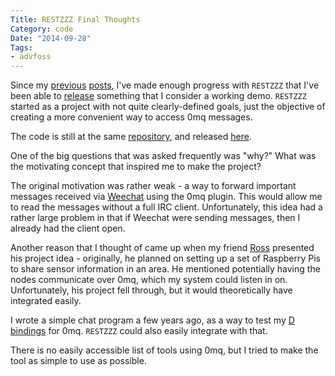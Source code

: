 ```yaml
---
Title: RESTZZZ Final Thoughts
Category: code
Date: "2014-09-28"
Tags:
- advfoss
---
```


Since my [previous][RESTZZZ Proposal] [posts][RESTZZZ Update], I've made enough progress with `RESTZZZ` that I've been able to [release] something that I consider a working demo. `RESTZZZ` started as a project with not quite clearly-defined goals, just the objective of creating a more convenient way to access 0mq messages.

The code is still at the same [repository], and released [here][release].

One of the big questions that was asked frequently was "why?" What was the motivating concept that inspired me to make the project?

The original motivation was rather weak - a way to forward important messages received via [Weechat] using the 0mq plugin. This would allow me to read the messages without a full IRC client. Unfortunately, this idea had a rather large problem in that if Weechat were sending messages, then I already had the client open.

Another reason that I thought of came up when my friend [Ross] presented his project idea - originally, he planned on setting up a set of Raspberry Pis to share sensor information in an area. He mentioned potentially having the nodes communicate over 0mq, which my system could listen in on. Unfortunately, his project fell through, but it would theoretically have integrated easily.

I wrote a simple chat program a few years ago, as a way to test my [D bindings] for 0mq. `RESTZZZ` could also easily integrate with that.

There is no easily accessible list of tools using 0mq, but I tried to make the tool as simple to use as possible.

[RESTZZZ Proposal]: {filename}/2014/09/02-advfoss-hack0.md
[RESTZZZ Update]: {filename}/2014/09/16-restzzz-update.md
[release]: https://pypi.python.org/pypi/restzzz
[repository]: http://code.msoucy.me/RESTZZZ
[Weechat]: http://weechat.org
[Ross]: http://blog.helixoide.com/
[D bindings]: https://github.com/msoucy/dzmq
